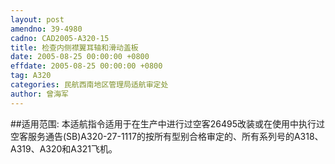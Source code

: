 ```yaml
---
layout: post
amendno: 39-4980
cadno: CAD2005-A320-15
title: 检查内侧襟翼耳轴和滑动盖板
date: 2005-08-25 00:00:00 +0800
effdate: 2005-08-25 00:00:00 +0800
tag: A320
categories: 民航西南地区管理局适航审定处
author: 曾海军
---
```


##适用范围:
本适航指令适用于在生产中进行过空客26495改装或在使用中执行过空客服务通告(SB)A320-27-1117的按所有型别合格审定的、所有系列号的A318、A319、A320和A321飞机。


